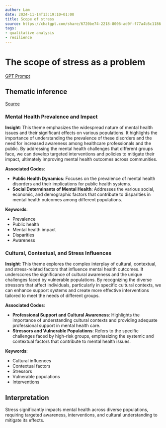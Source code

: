 ```yaml
---
author: Lam
date: 2024-11-14T13:19:10+01:00
title: Scope of stress
source: https://chatgpt.com/share/6720be74-2218-8006-ad0f-f77a4b5c1186
tags:
- qualitative analysis
- resilience
---
```


# The scope of stress as a problem

[GPT Prompt](Projects/prompt-for-GPT-based-thematic-analysis.md)

## Thematic inference

[Source](https://chatgpt.com/share/6720be74-2218-8006-ad0f-f77a4b5c1186)

### Mental Health Prevalence and Impact

**Insight**: This theme emphasizes the widespread nature of mental health issues and their significant effects on various populations. It highlights the importance of understanding the prevalence of these disorders and the need for increased awareness among healthcare professionals and the public. By addressing the mental health challenges that different groups face, we can develop targeted interventions and policies to mitigate their impact, ultimately improving mental health outcomes across communities.

**Associated Codes**:

- **Public Health Dynamics**: Focuses on the prevalence of mental health disorders and their implications for public health systems.
- **Social Determinants of Mental Health**: Addresses the various social, economic, and demographic factors that contribute to disparities in mental health outcomes among different populations.

**Keywords**:

- Prevalence
- Public health
- Mental health impact
- Disparities
- Awareness

### Cultural, Contextual, and Stress Influences

**Insight**: This theme explores the complex interplay of cultural, contextual, and stress-related factors that influence mental health outcomes. It underscores the significance of cultural awareness and the unique challenges faced by vulnerable populations. By recognizing the diverse stressors that affect individuals, particularly in specific cultural contexts, we can enhance support systems and create more effective interventions tailored to meet the needs of different groups.

**Associated Codes**:

- **Professional Support and Cultural Awareness**: Highlights the importance of understanding cultural contexts and providing adequate professional support in mental health care.
- **Stressors and Vulnerable Populations**: Refers to the specific challenges faced by high-risk groups, emphasizing the systemic and contextual factors that contribute to mental health issues.
  
**Keywords**:

- Cultural influences
- Contextual factors
- Stressors
- Vulnerable populations
- Interventions

## Interpretation

Stress significantly impacts mental health across diverse populations, requiring targeted awareness, interventions, and cultural understanding to mitigate its effects.

